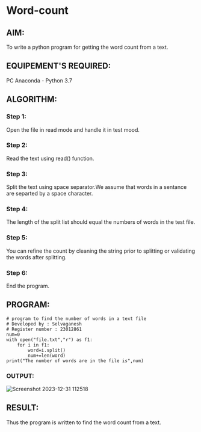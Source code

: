 # Word-count
## AIM:
To write a python program for getting the word count from a text.
## EQUIPEMENT'S REQUIRED: 
PC
Anaconda - Python 3.7
## ALGORITHM: 
### Step 1:
Open the file in read mode and handle it in test mood.

### Step 2:
Read the text using read() function.

### Step 3:
Split the text using space separator.We assume that words in a sentance are separted by a space character.

### Step 4:
The length of the split list should equal the numbers of words in the test file.

### Step 5:
You can refine the count by cleaning the string prior to splitting or validating the words after splitting.

### Step 6:
End the program.

## PROGRAM:
```
# program to find the number of words in a text file
# Developed by : Selvaganesh
# Register number : 23012861
num=0
with open("file.txt","r") as f1:
    for i in f1:
        word=i.split()
        num+=len(word)
print("The number of words are in the file is",num)
```
### OUTPUT:
![Screenshot 2023-12-31 112518](https://github.com/GANESH23012861/Word-count/assets/147139861/e0807c9f-dadd-454d-8474-4ed50114ce07)



## RESULT:
Thus the program is written to find the word count from a text.
